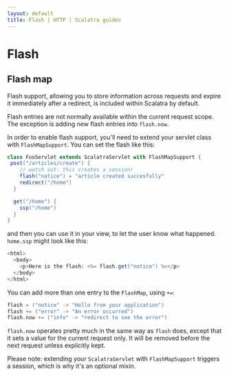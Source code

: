 ```yaml
---
layout: default
title: Flash | HTTP | Scalatra guides
---
```


<div class="page-header">
  <h1>Flash</h1>
</div>

## Flash map

Flash support, allowing you to store information across requests and expire
it immediately after a redirect, is included within Scalatra by default.

Flash entries are not normally available within the current request scope.
The exception is adding new flash entries into `flash.now`.

In order to enable flash support, you'll need to extend your servlet class
with `FlashMapSupport`. You can set the flash like this:

```scala
class FooServlet extends ScalatraServlet with FlashMapSupport {
 post("/articles/create") {
    // watch out: this creates a session!
    flash("notice") = "article created succesfully"
    redirect("/home")
  }

  get("/home") {
    ssp("/home")
  }
}
```

and then you can use it in your view, to let the user know what happened.
`home.ssp` might look like this:

```scala
<html>
  <body>
    <p>Here is the flash: <%= flash.get("notice") %></p>
  </body>
</html>
```

You can add more than one entry to the `FlashMap`, using `+=`:

```scala
flash = ("notice" -> "Hello from your application")
flash += ("error" -> "An error occurred")
flash.now += ("info" -> "redirect to see the error")
```

`flash.now` operates pretty much in the same way as `flash` does, except that
it sets a value for the current request only.  It will be removed before the
next request unless explicitly kept.

Please note: extending your `ScalatraServlet` with `FlashMapSupport` triggers
a session, which is why it's an optional mixin.
